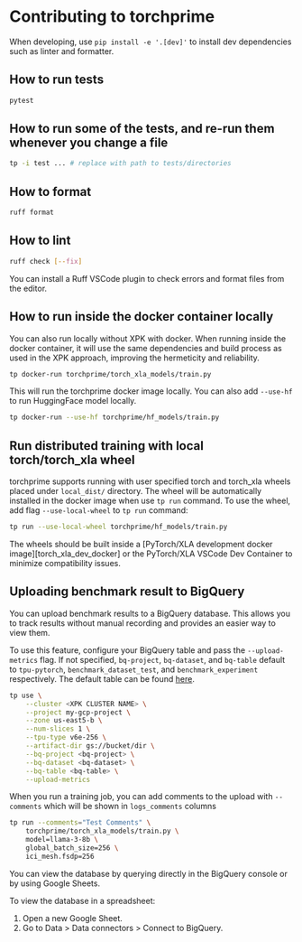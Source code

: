 # Contributing to torchprime

When developing, use `pip install -e '.[dev]'` to install dev dependencies such
as linter and formatter.

## How to run tests

```sh
pytest
```

## How to run some of the tests, and re-run them whenever you change a file

```sh
tp -i test ... # replace with path to tests/directories
```

## How to format

```sh
ruff format
```

## How to lint

```sh
ruff check [--fix]
```

You can install a Ruff VSCode plugin to check errors and format files from the
editor.

## How to run inside the docker container locally

You can also run locally without XPK with docker. When running inside the docker
container, it will use the same dependencies and build process as used in the
XPK approach, improving the hermeticity and reliability.

```sh
tp docker-run torchprime/torch_xla_models/train.py
```

This will run the torchprime docker image locally. You can also add `--use-hf`
to run HuggingFace model locally.

```sh
tp docker-run --use-hf torchprime/hf_models/train.py
```

## Run distributed training with local torch/torch_xla wheel

torchprime supports running with user specified torch and torch_xla wheels
placed under `local_dist/` directory. The wheel will be automatically installed
in the docker image when use `tp run` command. To use the wheel, add flag
`--use-local-wheel` to `tp run` command:

```sh
tp run --use-local-wheel torchprime/hf_models/train.py
```

The wheels should be built inside a [PyTorch/XLA development docker
image][torch_xla_dev_docker] or the PyTorch/XLA VSCode Dev Container to minimize
compatibility issues.

## Uploading benchmark result to BigQuery

You can upload benchmark results to a BigQuery database. This allows you to
track results without manual recording and provides an easier way to view them.

To use this feature, configure your BigQuery table and pass the
`--upload-metrics` flag. If not specified, `bq-project`, `bq-dataset`, and
`bq-table` default to `tpu-pytorch`, `benchmark_dataset_test`, and
`benchmark_experiment` respectively. The default table can be found
[here](http://shortn/_YMeB6vfEXc).

```sh
tp use \
    --cluster <XPK CLUSTER NAME> \
    --project my-gcp-project \
    --zone us-east5-b \
    --num-slices 1 \
    --tpu-type v6e-256 \
    --artifact-dir gs://bucket/dir \
    --bq-project <bq-project> \
    --bq-dataset <bq-dataset> \
    --bq-table <bq-table> \
    --upload-metrics
```

When you run a training job, you can add comments to the upload with
`--comments` which will be shown in `logs_comments` columns

```sh
tp run --comments="Test Comments" \
    torchprime/torch_xla_models/train.py \
    model=llama-3-8b \
    global_batch_size=256 \
    ici_mesh.fsdp=256
```

You can view the database by querying directly in the BigQuery console or by
using Google Sheets.

To view the database in a spreadsheet:

1. Open a new Google Sheet.
2. Go to Data > Data connectors > Connect to BigQuery.

